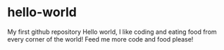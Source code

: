 # hello-world
My first github repository
Hello world, I like coding and eating food from every corner of the world! Feed me more code and food please!
